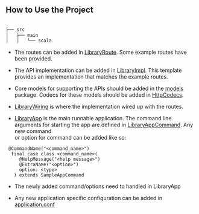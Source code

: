 ## How to Use the Project
```bash
.
├── src
│   ├── main
│   │   └── scala
```

* The routes can be added in [LibraryRoute](src/main/scala/org/tmt/library/http/LibraryRoutes.scala).
Some example routes have been provided.
  
* The API implementation can be added in [LibraryImpl](./src/main/scala/org/tmt/library/core/LibraryImpl.scala).
This template provides an implementation that matches the example routes.

* Core models for supporting the APIs should be added in the [models](src/main/scala/org/tmt/library/models) package.
Codecs for these models should be added in [HttpCodecs](./src/main/scala/org/tmt/library/http/HttpCodecs.scala).

* [LibraryWiring](./src/main/scala/org/tmt/library/LibraryWiring.scala) is where the implementation wired up with the routes.

* [LibraryApp](./src/main/scala/org/tmt/library/LibraryApp.scala) is the main runnable application. The command line arguments 
for starting the app are defined in [LibraryAppCommand](./src/main/scala/org/tmt/library/LibraryAppCommand.scala). Any new command  
or option for command can be added like so:
```
 @CommandName("<command_name>")
  final case class <command_name>(
     @HelpMessage("<help message>")
     @ExtraName("<option>")
     option: <type>
   ) extends SampleAppCommand
```
* The newly added command/options need to handled in LibraryApp

* Any new application specific configuration can be added in [application.conf](./src/main/resources/application.conf)
